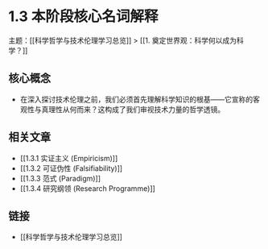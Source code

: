 # 1.3 本阶段核心名词解释

主题：[[科学哲学与技术伦理学习总览]] > [[1. 奠定世界观：科学何以成为科学？]]

## 核心概念

- 在深入探讨技术伦理之前，我们必须首先理解科学知识的根基——它宣称的客观性与真理性从何而来？这构成了我们审视技术力量的哲学透镜。

## 相关文章

- [[1.3.1 实证主义 (Empiricism)]]
- [[1.3.2 可证伪性 (Falsifiability)]]
- [[1.3.3 范式 (Paradigm)]]
- [[1.3.4 研究纲领 (Research Programme)]]

## 链接

- [[科学哲学与技术伦理学习总览]]
